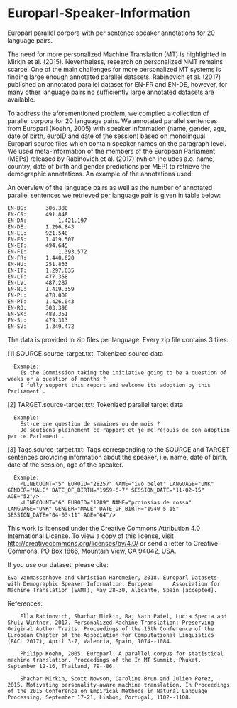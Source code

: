 # Europarl-Speaker-Information
Europarl parallel corpora with per sentence speaker annotations for 20 language pairs.

The need for more personalized Machine Translation (MT) is highlighted in Mirkin et al. (2015). Nevertheless, research on personalized NMT remains scarce. One of the main challenges for more personalized MT systems is finding large enough annotated parallel datasets. Rabinovich et al. (2017) published an annotated parallel dataset for EN-FR and EN-DE, however, for many other language pairs no sufficiently large annotated datasets are available.

To address the aforementioned problem, we compiled a collection of parallel corpora for 20 language pairs. We annotated parallel sentences from Europarl (Koehn, 2005) with speaker information (name, gender, age, date of birth, euroID and date of the session) based on monolingual Europarl source files which contain speaker names on the paragraph level. We used meta-information of the members of the European Parliament (MEPs) released by Rabinovich et al. (2017) (which includes a.o. name, country, date of birth and gender predictions per MEP) to retrieve the demographic annotations. An example of the annotations used:

An overview of the language pairs as well as the number of annotated parallel sentences we retrieved per language pair is given in table below:

    EN-BG:		306.380
    EN-CS:		491.848
    EN-DA:	        1.421.197
    EN-DE:  	1.296.843
    EN-EL:		921.540
    EN-ES:		1.419.507
    EN-ET:		494.645
    EN-FI: 	        1.393.572
    EN-FR:		1.440.620
    EN-HU:		251.833
    EN-IT:		1.297.635
    EN-LT:		477.358 
    EN-LV:		487.287	
    EN-NL:		1.419.359  
    EN-PL:		478.008  
    EN-PT:		1.426.043	  
    EN-RO:		303.396	
    EN-SK:		488.351  
    EN-SL:		479.313	
    EN-SV:		1.349.472	


The data is provided in zip files per language. Every zip file contains 3 files:
 
  [1] SOURCE.source-target.txt: 
  Tokenized source data 
      
      Example:
        Is the Commission taking the initiative going to be a question of weeks or a question of months ?
        I fully support this report and welcome its adoption by this Parliament .

  [2] TARGET.source-target.txt: 
  Tokenized parallel target data
      
      Example:
        Est-ce une question de semaines ou de mois ?
        Je soutiens pleinement ce rapport et je me réjouis de son adoption par ce Parlement .

  [3] Tags.source-target.txt:
  Tags corresponding to the SOURCE and TARGET sentences providing information about the speaker, i.e. name, date of birth, date of the session, age of the speaker.
      
      Example:
        <LINECOUNT="5" EUROID="28257" NAME="ivo belet" LANGUAGE="UNK" GENDER="MALE" DATE_OF_BIRTH="1959-6-7" SESSION_DATE="11-02-15" AGE="52"/>
        <LINECOUNT="6" EUROID="1289" NAME="proinsias de rossa" LANGUAGE="UNK" GENDER="MALE" DATE_OF_BIRTH="1940-5-15" SESSION_DATE="04-03-11" AGE="64"/>

This work is licensed under the Creative Commons Attribution 4.0 International License. To view a copy of this license, visit http://creativecommons.org/licenses/by/4.0/ or send a letter to Creative Commons, PO Box 1866, Mountain View, CA 94042, USA.

If you use our dataset, please cite:
        
    Eva Vanmassenhove and Christian Hardmeier, 2018. Europarl Datasets with Demographic Speaker Information. European      Association for Machine Translation (EAMT), May 28-30, Alicante, Spain [accepted].

References:
        
        Ella Rabinovich, Shachar Mirkin, Raj Nath Patel, Lucia Specia and Shuly Wintner, 2017. Personalized Machine Translation: Preserving Original Author Traits. Proceedings of the 15th Conference of the European Chapter of the Association for Computational Linguistics (EACL 2017), April 3-7, Valencia, Spain, 1074--1084.

        Philipp Koehn, 2005. Europarl: A parallel corpus for statistical machine translation. Proceedings of the In MT Summit, Phuket, September 12-16, Thailand, 79--86. 

        Shachar Mirkin, Scott Nowson, Caroline Brun and Julien Perez, 2015. Motivating personality-aware machine translation. In Proceedings of the 2015 Conference on Empirical Methods in Natural Language Processing, September 17-21, Lisbon, Portugal, 1102--1108.


